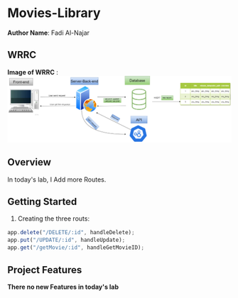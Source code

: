 # Movies-Library

**Author Name**: Fadi Al-Najar

## WRRC
**Image of WRRC** :
!["WRRC"](./image/routs.png)

## Overview
In today's lab, I Add more Routes.

## Getting Started
<!-- What are the steps that a user must take in order to build this app on their own machine and get it running? -->
1. Creating the three routs:
```js
app.delete("/DELETE/:id", handleDelete);
app.put("/UPDATE/:id", handleUpdate);
app.get("/getMovie/:id", handleGetMovieID);
```

## Project Features
<!-- What are the features included in you app -->
**There no new Features in today's lab**